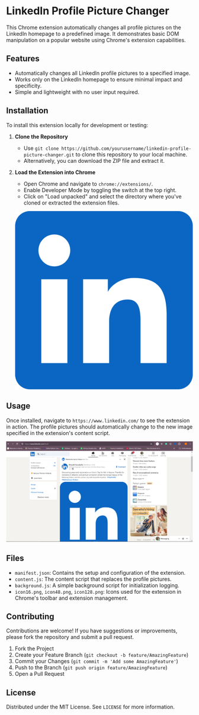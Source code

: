 # LinkedIn Profile Picture Changer

This Chrome extension automatically changes all profile pictures on the LinkedIn homepage to a predefined image. It demonstrates basic DOM manipulation on a popular website using Chrome's extension capabilities.

## Features

- Automatically changes all LinkedIn profile pictures to a specified image.
- Works only on the LinkedIn homepage to ensure minimal impact and specificity.
- Simple and lightweight with no user input required.

## Installation

To install this extension locally for development or testing:

1. **Clone the Repository**
   - Use `git clone https://github.com/yourusername/linkedin-profile-picture-changer.git` to clone this repository to your local machine.
   - Alternatively, you can download the ZIP file and extract it.

2. **Load the Extension into Chrome**
   - Open Chrome and navigate to `chrome://extensions/`.
   - Enable Developer Mode by toggling the switch at the top right.
   - Click on "Load unpacked" and select the directory where you've cloned or extracted the extension files.

   ![Loading Extension](images/icon_16.png)

## Usage

Once installed, navigate to `https://www.linkedin.com/` to see the extension in action. The profile pictures should automatically change to the new image specified in the extension's content script.

![Before and After](images/Linkedin_1.png)

## Files

- `manifest.json`: Contains the setup and configuration of the extension.
- `content.js`: The content script that replaces the profile pictures.
- `background.js`: A simple background script for initialization logging.
- `icon16.png`, `icon48.png`, `icon128.png`: Icons used for the extension in Chrome's toolbar and extension management.

## Contributing

Contributions are welcome! If you have suggestions or improvements, please fork the repository and submit a pull request.

1. Fork the Project
2. Create your Feature Branch (`git checkout -b feature/AmazingFeature`)
3. Commit your Changes (`git commit -m 'Add some AmazingFeature'`)
4. Push to the Branch (`git push origin feature/AmazingFeature`)
5. Open a Pull Request

## License

Distributed under the MIT License. See `LICENSE` for more information.


